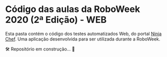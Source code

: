 # Código das aulas da RoboWeek 2020 (2ª Edição) - WEB

Esta pasta contém o código dos testes automatizados Web, do portal [Ninja Chef](http://ninjachef-qaninja-io.umbler.net/). Uma aplicação desenvolvida para ser utilizada durante a RoboWeek.

🛠 Repositório em construção... 🧰
